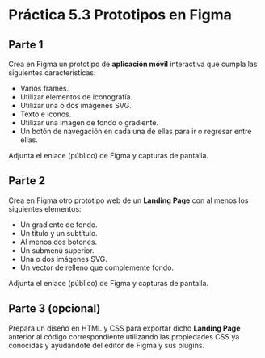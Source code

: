 # Práctica 5.3 Prototipos en Figma

## Parte 1

Crea en Figma un prototipo de **aplicación móvil** interactiva que cumpla las siguientes características:
-   Varios frames.
-   Utilizar elementos de iconografía.
-   Utilizar una o dos imágenes SVG.
-   Texto e iconos.
-   Utilizar una imagen de fondo o gradiente.
-   Un botón de navegación en cada una de ellas para ir o regresar entre ellas.

Adjunta el enlace (público) de Figma y capturas de pantalla.

## Parte 2

Crea en Figma otro prototipo web de un **Landing Page** con al menos los siguientes elementos:
-   Un gradiente de fondo.
-   Un título y un subtítulo.
-   Al menos dos botones.
-   Un submenú superior.
-   Una o dos imágenes SVG.
-   Un vector de relleno que complemente fondo.

Adjunta el enlace (público) de Figma y capturas de pantalla.

## Parte 3 (opcional)

Prepara un diseño en HTML y CSS para exportar dicho **Landing Page** anterior al código correspondiente utilizando las propiedades CSS ya conocidas y ayudándote del editor de Figma y sus plugins. 
